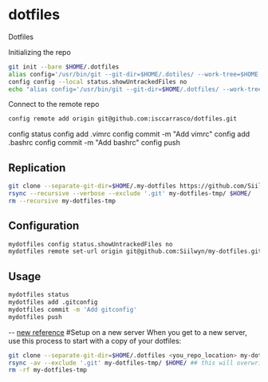 # dotfiles
Dotfiles

Initializing the repo

```bash
git init --bare $HOME/.dotfiles
alias config='/usr/bin/git --git-dir=$HOME/.dotiles/ --work-tree=$HOME'
config config --local status.showUntrackedFiles no
echo "alias config='/usr/bin/git --git-dir=$HOME/.dotfiles/ --work-tree=$HOME'" >> $HOME/.zshrc
```

Connect to the remote repo

```bash
config remote add origin git@github.com:isccarrasco/dotfiles.git
```

config status
config add .vimrc
config commit -m "Add vimrc"
config add .bashrc
config commit -m "Add bashrc"
config push

## Replication
```bash
git clone --separate-git-dir=$HOME/.my-dotfiles https://github.com/Siilwyn/my-dotfiles.git my-dotfiles-tmp
rsync --recursive --verbose --exclude '.git' my-dotfiles-tmp/ $HOME/
rm --recursive my-dotfiles-tmp
```

## Configuration
```bash
mydotfiles config status.showUntrackedFiles no
mydotfiles remote set-url origin git@github.com:Siilwyn/my-dotfiles.git
```

## Usage
```bash
mydotfiles status
mydotfiles add .gitconfig
mydotfiles commit -m 'Add gitconfig'
mydotfiles push
```
--
[new reference](https://www.simplicidade.org/survival/dotfiles/)
#Setup on a new server
When you get to a new server, use this process to start with a copy of your dotfiles:

```bash
git clone --separate-git-dir=$HOME/.dotfiles <you_repo_location> my-dotfiles-tmp
rsync -av --exclude '.git' my-dotfiles-tmp/ $HOME/ ## this will overwrite any files with the same name!!
rm -rf my-dotfiles-tmp
```

